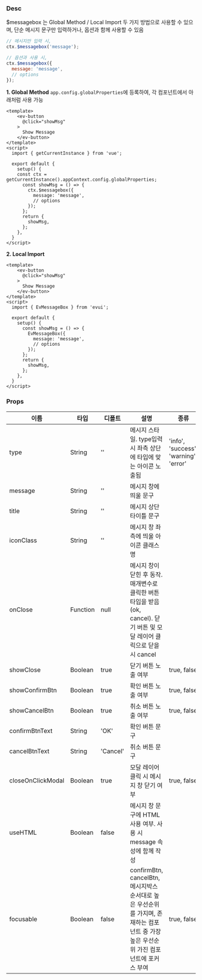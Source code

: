 ### Desc

$messagebox 는 Global Method / Local Import 두 가지 방법으로 사용할 수 있으며, 단순 메시지 문구만 입력하거나, 옵션과 함께 사용할 수 있음

```js
// 메시지만 입력 시,
ctx.$messagebox('message');

// 옵션과 사용 시,
ctx.$messagebox({
  message: 'message',
  // options
});
```

**1. Global Method**
`app.config.globalProperties`에 등록하여, 각 컴포넌트에서 아래처럼 사용 가능

```vue
<template>
    <ev-button
      @click="showMsg"
    >
      Show Message
    </ev-button>
</template>
<script>
  import { getCurrentInstance } from 'vue';

  export default {
    setup() {
    const ctx = getCurrentInstance().appContext.config.globalProperties;
      const showMsg = () => {
        ctx.$messagebox({
          message: 'message',
          // options
        });
      };
      return {
        showMsg,
      };
    },
  }
</script>
```

**2. Local Import**

```vue
<template>
    <ev-button
      @click="showMsg"
    >
      Show Message
    </ev-button>
</template>
<script>
  import { EvMessageBox } from 'evui';

  export default {
    setup() {
      const showMsg = () => {
        EvMessageBox({
          message: 'message',
          // options
        });
      };
      return {
        showMsg,
      };
    },
  }
</script>
```

### Props

| 이름 | 타입 | 디폴트 | 설명                                                                                     | 종류                                    |
| --- | ---- | ----- |----------------------------------------------------------------------------------------|---------------------------------------|
| type | String | '' | 메시지 스타일. type입력 시 좌측 상단에 타입에 맞는 아이콘 노출됨                                                | 'info', 'success', 'warning', 'error' |
| message | String | '' | 메시지 창에 띄울 문구                                                                           |                                       |
| title | String | '' | 메시지 상단 타이틀 문구                                                                          |                                       |
| iconClass | String | '' | 메시지 창 좌측에 띄울 아이콘 클래스 명                                                                 |                                       |
| onClose | Function | null | 메시지 창이 닫힌 후 동작. 매개변수로 클릭한 버튼 타입을 받음(ok, cancel). 닫기 버튼 및 모달 레이어 클릭으로 닫을 시 cancel       |                                       |
| showClose | Boolean | true | 닫기 버튼 노출 여부                                                                            | true, false                           |
| showConfirmBtn | Boolean | true | 확인 버튼 노출 여부                                                                            | true, false                           |
| showCancelBtn | Boolean | true | 취소 버튼 노출 여부                                                                            | true, false                           |
| confirmBtnText | String | 'OK' | 확인 버튼 문구                                                                               |                                       |
| cancelBtnText | String | 'Cancel' | 취소 버튼 문구                                                                               |                                       |
| closeOnClickModal | Boolean | true | 모달 레이어 클릭 시 메시지 창 닫기 여부                                                                | true, false                           |
| useHTML | Boolean | false | 메시지 창 문구에 HTML 사용 여부. 사용 시 message 속성에 함께 작성                                           |                                       |
| focusable | Boolean | false | confirmBtn, cancelBtn, 메시지박스 순서대로 높은 우선순위를 가지며, 존재하는 컴포넌트 중 가장 높은 우선순위 가진 컴포넌트에 포커스 부여 | true, false                               |
